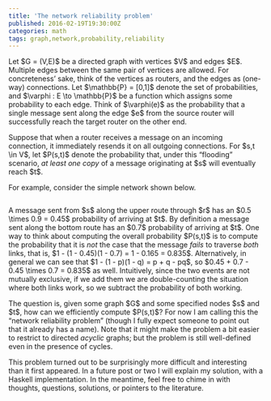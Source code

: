 ```yaml
---
title: 'The network reliability problem'
published: 2016-02-19T19:30:00Z
categories: math
tags: graph,network,probability,reliability
---
```


<p>Let $G = (V,E)$ be a directed graph with vertices $V$ and edges $E$. Multiple edges between the same pair of vertices are allowed. For concreteness’ sake, think of the vertices as routers, and the edges as (one-way) connections. Let $\mathbb{P} = [0,1]$ denote the set of probabilities, and $\varphi : E \to \mathbb{P}$ be a function which assigns some probability to each edge. Think of $\varphi(e)$ as the probability that a single message sent along the edge $e$ from the source router will successfully reach the target router on the other end.</p>
<p>Suppose that when a router receives a message on an incoming connection, it immediately resends it on all outgoing connections. For $s,t \in V$, let $P(s,t)$ denote the probability that, under this “flooding” scenario, <em>at least one copy</em> of a message originating at $s$ will eventually reach $t$.</p>
<p>For example, consider the simple network shown below.</p>
<div style="text-align:center;">
<p><img src="http://byorgey.files.wordpress.com/2016/02/187e77faef9c21c1.png" alt="" /></p>
</div>
<p>A message sent from $s$ along the upper route through $r$ has an $0.5 \times 0.9 = 0.45$ probability of arriving at $t$. By definition a message sent along the bottom route has an $0.7$ probability of arriving at $t$. One way to think about computing the overall probability $P(s,t)$ is to compute the probability that it is <em>not</em> the case that the message <em>fails</em> to traverse <em>both</em> links, that is, $1 - (1 - 0.45)(1 - 0.7) = 1 - 0.165 = 0.835$. Alternatively, in general we can see that $1 - (1 - p)(1 - q) = p + q - pq$, so $0.45 + 0.7 - 0.45 \times 0.7 = 0.835$ as well. Intuitively, since the two events are not mutually exclusive, if we add them we are double-counting the situation where both links work, so we subtract the probability of both working.</p>
<p>The question is, given some graph $G$ and some specified nodes $s$ and $t$, how can we efficiently compute $P(s,t)$? For now I am calling this the “network reliability problem” (though I fully expect someone to point out that it already has a name). Note that it might make the problem a bit easier to restrict to directed <em>acyclic</em> graphs; but the problem is still well-defined even in the presence of cycles.</p>
<p>This problem turned out to be surprisingly more difficult and interesting than it first appeared. In a future post or two I will explain my solution, with a Haskell implementation. In the meantime, feel free to chime in with thoughts, questions, solutions, or pointers to the literature.</p>
<div id="refs" class="references">

</div>

